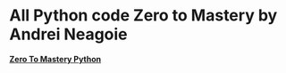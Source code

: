 # All Python code Zero to Mastery by Andrei Neagoie
**[Zero To Mastery Python](https://www.udemy.com/course/complete-python-developer-zero-to-mastery/)**